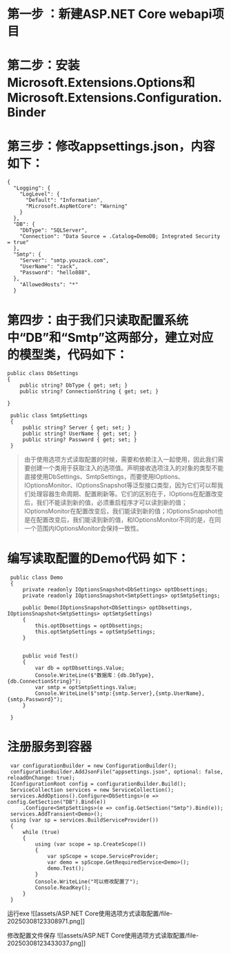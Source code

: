 # 第一步 ：新建ASP.NET Core webapi项目

# 第二步：安装Microsoft.Extensions.Options和Microsoft.Extensions.Configuration.Binder
# 第三步：修改appsettings.json，内容如下：
```
{
  "Logging": {
    "LogLevel": {
      "Default": "Information",
      "Microsoft.AspNetCore": "Warning"
    }
  },
  "DB": {
    "DbType": "SQLServer",
    "Connection": "Data Source = .Catalog=DemoDB; Integrated Security = true"
  },
  "Smtp": {
    "Server": "smtp.youzack.com",
    "UserName": "zack",
    "Password": "hello888",
  },
    "AllowedHosts": "*"
  }
```

# 第四步：由于我们只读取配置系统中“DB”和“Smtp”这两部分，建立对应的模型类，代码如下：
```
public class DbSettings
{
    public string? DbType { get; set; }
    public string? ConnectionString { get; set; }

}
```

```
 public class SmtpSettings
 {
     public string? Server { get; set; }
     public string? UserName { get; set; }
     public string? Password { get; set; }
 }
```

>由于使用选项方式读取配置的时候，需要和依赖注入一起使用，因此我们需要创建一个类用于获取注入的选项值。声明接收选项注入的对象的类型不能直接使用DbSettings、SmtpSettings，而要使用IOptions<T>、IOptionsMonitor<T>、IOptionsSnapshot<T>等泛型接口类型，因为它们可以帮我们处理容器生命周期、配置刷新等。它们的区别在于，IOptions<T>在配置改变后，我们不能读到新的值，必须重启程序才可以读到新的值；IOptionsMonitor<T>在配置改变后，我们能读到新的值；IOptionsSnapshot<T>也是在配置改变后，我们能读到新的值，和IOptionsMonitor<T>不同的是，在同一个范围内IOptionsMonitor<T>会保持一致性。

# 编写读取配置的Demo代码 如下：
```
 public class Demo
 {
     private readonly IOptionsSnapshot<DbSettings> optDbsettings;
     private readonly IOptionsSnapshot<SmtpSettings> optSmtpSettings;

     public Demo(IOptionsSnapshot<DbSettings> optDbsettings, IOptionsSnapshot<SmtpSettings> optSmtpSettings)
     {
         this.optDbsettings = optDbsettings;
         this.optSmtpSettings = optSmtpSettings;
     }


     public void Test()
     {
         var db = optDbsettings.Value;
         Console.WriteLine($"数据库：{db.DbType},{db.ConnectionString}");
         var smtp = optSmtpSettings.Value;
         Console.WriteLine($"smtp:{smtp.Server},{smtp.UserName},{smtp.Password}");
     }

 }
```

# 注册服务到容器
```
 var configurationBuilder = new ConfigurationBuilder();
 configurationBuilder.AddJsonFile("appsettings.json", optional: false, reloadOnChange: true);
 IConfigurationRoot config = configurationBuilder.Build();
 ServiceCollection services = new ServiceCollection();
 services.AddOptions().Configure<DbSettings>(e => config.GetSection("DB").Bind(e))
     .Configure<SmtpSettings>(e => config.GetSection("Smtp").Bind(e));
 services.AddTransient<Demo>();
 using (var sp = services.BuildServiceProvider())
 {
     while (true)
     {
         using (var scope = sp.CreateScope())
         {
             var spScope = scope.ServiceProvider;
             var demo = spScope.GetRequiredService<Demo>();
             demo.Test();
         }
         Console.WriteLine("可以修改配置了");
         Console.ReadKey();
     }
 }
```

运行exe
![[assets/ASP.NET Core使用选项方式读取配置/file-20250308123308971.png]]

修改配置文件保存
![[assets/ASP.NET Core使用选项方式读取配置/file-20250308123433037.png]]

